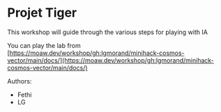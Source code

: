 # Projet Tiger

This workshop will guide through the various steps for playing with IA

You can play the lab from [https://moaw.dev/workshop/gh:lgmorand/minihack-cosmos-vector/main/docs/](https://moaw.dev/workshop/gh:lgmorand/minihack-cosmos-vector/main/docs/)

Authors:

- Fethi
- LG
